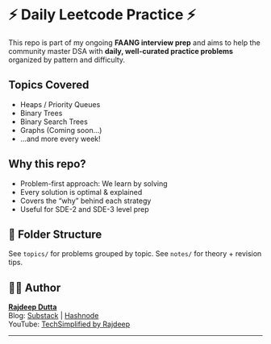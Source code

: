 # ⚡ Daily Leetcode Practice ⚡

This repo is part of my ongoing **FAANG interview prep** and aims to help the community master DSA with **daily, well-curated practice problems** organized by pattern and difficulty.

## Topics Covered
- Heaps / Priority Queues
- Binary Trees
- Binary Search Trees
- Graphs (Coming soon...)
- ...and more every week!

## Why this repo?
- Problem-first approach: We learn by solving
- Every solution is optimal & explained
- Covers the “why” behind each strategy
- Useful for SDE-2 and SDE-3 level prep

## 📁 Folder Structure
See `topics/` for problems grouped by topic. See `notes/` for theory + revision tips.

## 🧑‍💻 Author
[**Rajdeep Dutta**](https://www.linkedin.com/in/rajdeep-dutta-5007/)  
Blog: [Substack](https://techsimplifiedbyrajdeep.substack.com/) | [Hashnode](https://techsimplifiedbyraj.hashnode.dev/)  
YouTube: [TechSimplified by Rajdeep](https://www.youtube.com/@techsimplifiedbyrajdeep)

---
